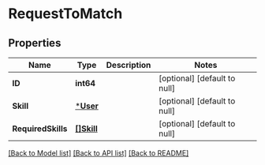 # RequestToMatch

## Properties
| Name               | Type                    | Description | Notes                        |
|--------------------|-------------------------|-------------|------------------------------|
| **ID**             | **int64**               |             | [optional] [default to null] |
| **Skill**          | [***User**](User.md)    |             | [optional] [default to null] |
| **RequiredSkills** | [**[]Skill**](Skill.md) |             | [optional] [default to null] |

[[Back to Model list]](../README.md#documentation-for-models) [[Back to API list]](../README.md#documentation-for-api-endpoints) [[Back to README]](../README.md)

